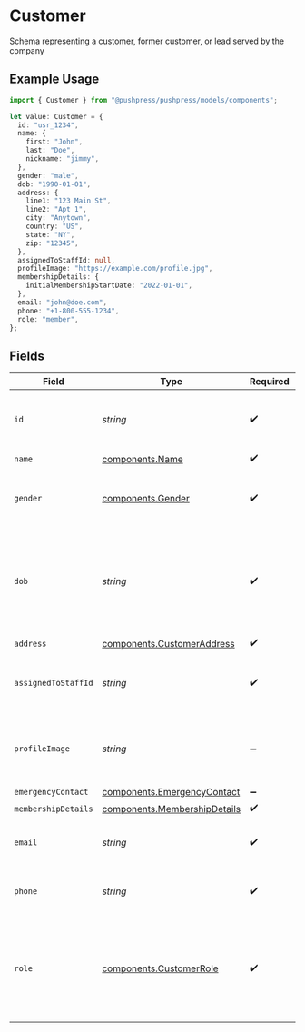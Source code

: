 # Customer

Schema representing a customer, former customer, or lead served by the company

## Example Usage

```typescript
import { Customer } from "@pushpress/pushpress/models/components";

let value: Customer = {
  id: "usr_1234",
  name: {
    first: "John",
    last: "Doe",
    nickname: "jimmy",
  },
  gender: "male",
  dob: "1990-01-01",
  address: {
    line1: "123 Main St",
    line2: "Apt 1",
    city: "Anytown",
    country: "US",
    state: "NY",
    zip: "12345",
  },
  assignedToStaffId: null,
  profileImage: "https://example.com/profile.jpg",
  membershipDetails: {
    initialMembershipStartDate: "2022-01-01",
  },
  email: "john@doe.com",
  phone: "+1-800-555-1234",
  role: "member",
};
```

## Fields

| Field                                                                        | Type                                                                         | Required                                                                     | Description                                                                  |
| ---------------------------------------------------------------------------- | ---------------------------------------------------------------------------- | ---------------------------------------------------------------------------- | ---------------------------------------------------------------------------- |
| `id`                                                                         | *string*                                                                     | :heavy_check_mark:                                                           | A unique identifier assigned to each customer                                |
| `name`                                                                       | [components.Name](../../models/components/name.md)                           | :heavy_check_mark:                                                           | N/A                                                                          |
| `gender`                                                                     | [components.Gender](../../models/components/gender.md)                       | :heavy_check_mark:                                                           | The customer's gender, null if unknown or other                              |
| `dob`                                                                        | *string*                                                                     | :heavy_check_mark:                                                           | The customer's date of birth, null if not provided, formatted YYYY-MM-DD     |
| `address`                                                                    | [components.CustomerAddress](../../models/components/customeraddress.md)     | :heavy_check_mark:                                                           | N/A                                                                          |
| `assignedToStaffId`                                                          | *string*                                                                     | :heavy_check_mark:                                                           | The UUID of the assigned staff member                                        |
| `profileImage`                                                               | *string*                                                                     | :heavy_minus_sign:                                                           | A URL pointing to the customer's profile image                               |
| `emergencyContact`                                                           | [components.EmergencyContact](../../models/components/emergencycontact.md)   | :heavy_minus_sign:                                                           | N/A                                                                          |
| `membershipDetails`                                                          | [components.MembershipDetails](../../models/components/membershipdetails.md) | :heavy_check_mark:                                                           | N/A                                                                          |
| `email`                                                                      | *string*                                                                     | :heavy_check_mark:                                                           | The email address of the customer                                            |
| `phone`                                                                      | *string*                                                                     | :heavy_check_mark:                                                           | The phone number of the customer                                             |
| `role`                                                                       | [components.CustomerRole](../../models/components/customerrole.md)           | :heavy_check_mark:                                                           | The role of the customer within the company (e.g., admin, coach, member)     |